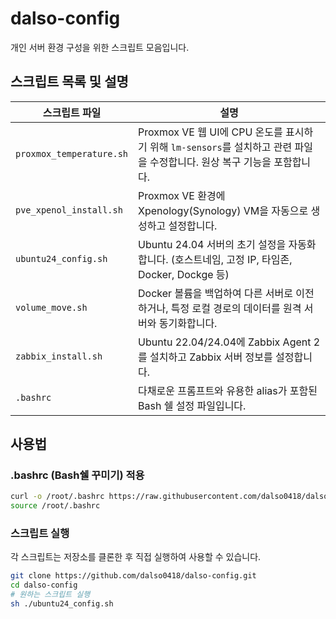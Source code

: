# dalso-config

개인 서버 환경 구성을 위한 스크립트 모음입니다.

## 스크립트 목록 및 설명

| 스크립트 파일 | 설명 |
| --- | --- |
| `proxmox_temperature.sh` | Proxmox VE 웹 UI에 CPU 온도를 표시하기 위해 `lm-sensors`를 설치하고 관련 파일을 수정합니다. 원상 복구 기능을 포함합니다. |
| `pve_xpenol_install.sh` | Proxmox VE 환경에 Xpenology(Synology) VM을 자동으로 생성하고 설정합니다. |
| `ubuntu24_config.sh` | Ubuntu 24.04 서버의 초기 설정을 자동화합니다. (호스트네임, 고정 IP, 타임존, Docker, Dockge 등) |
| `volume_move.sh` | Docker 볼륨을 백업하여 다른 서버로 이전하거나, 특정 로컬 경로의 데이터를 원격 서버와 동기화합니다. |
| `zabbix_install.sh` | Ubuntu 22.04/24.04에 Zabbix Agent 2를 설치하고 Zabbix 서버 정보를 설정합니다. |
| `.bashrc` | 다채로운 프롬프트와 유용한 alias가 포함된 Bash 쉘 설정 파일입니다. |

## 사용법

### .bashrc (Bash쉘 꾸미기) 적용
```bash
curl -o /root/.bashrc https://raw.githubusercontent.com/dalso0418/dalso-config/main/.bashrc
source /root/.bashrc
```

### 스크립트 실행
각 스크립트는 저장소를 클론한 후 직접 실행하여 사용할 수 있습니다.
```bash
git clone https://github.com/dalso0418/dalso-config.git
cd dalso-config
# 원하는 스크립트 실행
sh ./ubuntu24_config.sh
```